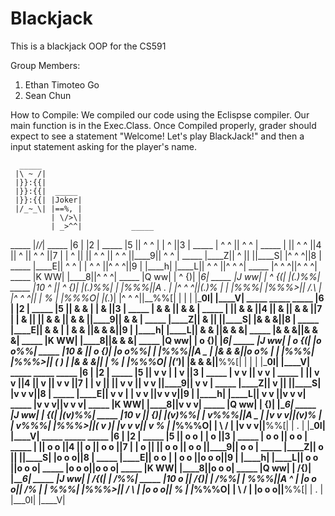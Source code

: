 # Blackjack
This is a blackjack OOP for the CS591

Group Members:

1. Ethan Timoteo Go
2. Sean Chun

How to Compile:
We compiled our code using the Eclispse compiler. Our main function is in the Exec.Class. Once Compiled properly, grader should expect to see a statement "Welcome! Let's play BlackJack!" and then a input statement asking for the player's name. 

      _____
     |\ ~ /|
     |}}:{{|
     |}}:{{|  _____
     |}}:{{| |Joker|
     |/_~_\| |==%, |
             | \/>\|
             | _>^^|           _____
   _____     |/_\/_|    _____ |6    |
  |2    | _____        |5    || ^ ^ | 
  |  ^  ||3    | _____ | ^ ^ || ^ ^ | _____
  |     || ^ ^ ||4    ||  ^  || ^ ^ ||7    |
  |  ^  ||     || ^ ^ || ^ ^ ||____9|| ^ ^ | _____
  |____Z||  ^  ||     ||____S|       |^ ^ ^||8    | _____
         |____E|| ^ ^ |              | ^ ^ ||^ ^ ^||9    |
                |____h|              |____L|| ^ ^ ||^ ^ ^|
                            _____           |^ ^ ^||^ ^ ^|
                    _____  |K  WW|          |____8||^ ^ ^|
            _____  |Q  ww| | ^ {)|                 |____6|
     _____ |J  ww| | ^ {(| |(.)%%| _____
    |10 ^ || ^ {)| |(.)%%| | |%%%||A .  |
    |^ ^ ^||(.)% | | |%%%| |_%%%>|| /.\ |
    |^ ^ ^|| | % | |_%%%O|        |(_._)|
    |^ ^ ^||__%%[|                |  |  |
    |___0I|                       |____V|
                               _____
   _____                _____ |6    |
  |2    | _____        |5    || & & | 
  |  &  ||3    | _____ | & & || & & | _____
  |     || & & ||4    ||  &  || & & ||7    |
  |  &  ||     || & & || & & ||____9|| & & | _____
  |____Z||  &  ||     ||____S|       |& & &||8    | _____
         |____E|| & & |              | & & ||& & &||9    |
                |____h|              |____L|| & & ||& & &|
                            _____           |& & &||& & &|
                    _____  |K  WW|          |____8||& & &|
            _____  |Q  ww| | o {)|                 |____6|
     _____ |J  ww| | o {(| |o o%%| _____
    |10 & || o {)| |o o%%| | |%%%||A _  |
    |& & &||o o% | | |%%%| |_%%%>|| ( ) |
    |& & &|| | % | |_%%%O|        |(_'_)|
    |& & &||__%%[|                |  |  |
    |___0I|                       |____V|
                               _____
   _____                _____ |6    |
  |2    | _____        |5    || v v | 
  |  v  ||3    | _____ | v v || v v | _____
  |     || v v ||4    ||  v  || v v ||7    |
  |  v  ||     || v v || v v ||____9|| v v | _____
  |____Z||  v  ||     ||____S|       |v v v||8    | _____
         |____E|| v v |              | v v ||v v v||9    |
                |____h|              |____L|| v v ||v v v|
                            _____           |v v v||v v v|
                    _____  |K  WW|          |____8||v v v|
            _____  |Q  ww| |   {)|                 |____6|
     _____ |J  ww| |   {(| |(v)%%| _____
    |10 v ||   {)| |(v)%%| | v%%%||A_ _ |
    |v v v||(v)% | | v%%%| |_%%%>||( v )|
    |v v v|| v % | |_%%%O|        | \ / |
    |v v v||__%%[|                |  .  |
    |___0I|                       |____V|
                               _____
   _____                _____ |6    |
  |2    | _____        |5    || o o | 
  |  o  ||3    | _____ | o o || o o | _____
  |     || o o ||4    ||  o  || o o ||7    |
  |  o  ||     || o o || o o ||____9|| o o | _____
  |____Z||  o  ||     ||____S|       |o o o||8    | _____
         |____E|| o o |              | o o ||o o o||9    |
                |____h|              |____L|| o o ||o o o|
                            _____           |o o o||o o o|
                    _____  |K  WW|          |____8||o o o|
            _____  |Q  ww| | /\{)|                 |____6|
     _____ |J  ww| | /\{(| | \/%%| _____
    |10 o || /\{)| | \/%%| |  %%%||A ^  |
    |o o o|| \/% | |  %%%| |_%%%>|| / \ |
    |o o o||   % | |_%%%O|        | \ / |
    |o o o||__%%[|                |  .  |
    |___0I|                       |____V|

